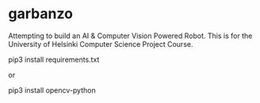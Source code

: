 # garbanzo

Attempting to build an AI &amp; Computer Vision Powered Robot. This is for the University of Helsinki Computer Science Project Course.

pip3 install requirements.txt

or

pip3 install opencv-python

